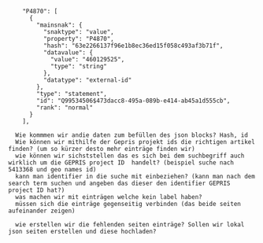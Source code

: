 
        "P4870": [
          {
            "mainsnak": {
              "snaktype": "value",
              "property": "P4870",
              "hash": "63e2266137f96e1b8ec36ed15f058c493af3b71f",
              "datavalue": {
                "value": "460129525",
                "type": "string"
              },
              "datatype": "external-id"
            },
            "type": "statement",
            "id": "Q99534506$473dacc8-495a-089b-e414-ab45a1d555cb",
            "rank": "normal"
          }
        ],

      Wie kommmen wir andie daten zum befüllen des json blocks? Hash, id  
      Wie können wir mithilfe der Gepris projekt ids die richtigen artikel finden? (um so kürzer desto mehr einträge finden wir)  
      wie können wir sichststellen das es sich bei dem suchbegriff auch wirklich um die GEPRIS project ID  handelt? (beispiel suche nach 5413368 und geo names id)  
      kann man identifier in die suche mit einbeziehen? (kann man nach dem search term suchen und angeben das dieser den identifier GEPRIS project ID hat?)  
      was machen wir mit einträgen welche kein label haben?  
      müssen sich die einträge gegenseitig verbinden (das beide seiten aufeinander zeigen)  

      wie erstellen wir die fehlenden seiten einträge? Sollen wir lokal json seiten erstellen und diese hochladen? 
